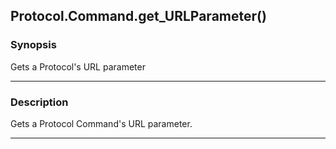 Protocol.Command.get_URLParameter()
-----------------------------------




### Synopsis
Gets a Protocol's URL parameter



---


### Description

Gets a Protocol Command's URL parameter.



---
